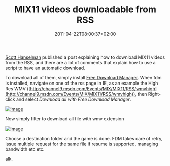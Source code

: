 ﻿---
title: "MIX11 videos downloadable from RSS"
description: ""
date: 2011-04-22T08:00:37+02:00
draft: false
tags: [General]
categories: [General]
---
[Scott Hanselman](http://www.hanselman.com/blog/Mix11VideosDownloadThemAllWithRSS.aspx) published a post explaining how to download MIX11 videos from the RSS, and there are a lot of comments that explain how to use a script to have an automatic download.

To download all of them, simply install [Free Download Manager](http://www.freedownloadmanager.org/). When fdm is installed, navigate on one of the rss page in IE, as an example the High Res WMV ([http://channel9.msdn.com/Events/MIX/MIX11/RSS/wmvhigh](http://channel9.msdn.com/Events/MIX/MIX11/RSS/wmvhigh)), then Right-click and select *Download all with Free Download Manager*.

[![image](https://www.codewrecks.com/blog/wp-content/uploads/2011/04/image_thumb12.png "image")](https://www.codewrecks.com/blog/wp-content/uploads/2011/04/image12.png)

Now simply filter to download all file with wmv extension

[![image](https://www.codewrecks.com/blog/wp-content/uploads/2011/04/image_thumb13.png "image")](https://www.codewrecks.com/blog/wp-content/uploads/2011/04/image13.png)

Choose a destination folder and the game is done. FDM takes care of retry, issue multiple request for the same file if resume is supported, managing bandwidth etc etc.

alk.

